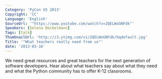 ```yaml
---
Category: 'PyCon US 2013'
Copyright: 'CC'
Language: 'English'
SourceUrl: '"https://www.youtube.com/watch?v=2QELWoGNFdk"'
Speakers: [Selena Deckelmann]
Tags: [talk]
ThumbnailUrl: 'http://i3.ytimg.com/vi/2QELWoGNFdk/hqdefault.jpg'
Title: '"What teachers really need from us"'
date: '2013-03-16'
---
```

We need great resources and great teachers for the next generation of software developers. Hear about what teachers say about what they need and what the Python community has to offer K-12 classrooms.